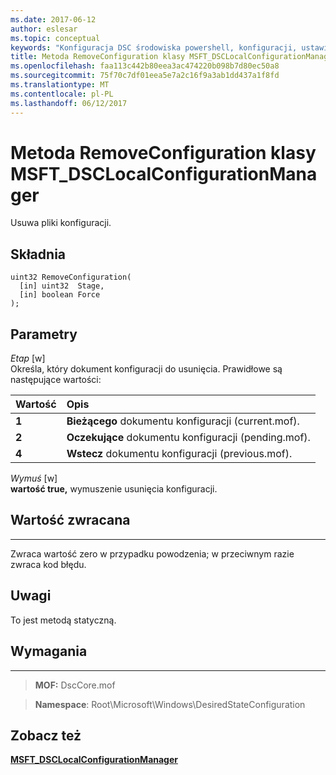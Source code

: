 ```yaml
---
ms.date: 2017-06-12
author: eslesar
ms.topic: conceptual
keywords: "Konfiguracja DSC środowiska powershell, konfiguracji, ustawienia"
title: Metoda RemoveConfiguration klasy MSFT_DSCLocalConfigurationManager
ms.openlocfilehash: faa113c442b80eea3ac474220b098b7d80ec50a8
ms.sourcegitcommit: 75f70c7df01eea5e7a2c16f9a3ab1dd437a1f8fd
ms.translationtype: MT
ms.contentlocale: pl-PL
ms.lasthandoff: 06/12/2017
---
```

# <a name="removeconfiguration-method-of-the-msftdsclocalconfigurationmanager-class"></a>Metoda RemoveConfiguration klasy MSFT_DSCLocalConfigurationManager

Usuwa pliki konfiguracji.

<a name="syntax"></a>Składnia
------

```mof
uint32 RemoveConfiguration(
  [in] uint32  Stage,
  [in] boolean Force
);
```

<a name="parameters"></a>Parametry
----------

*Etap* \[w\]  
Określa, który dokument konfiguracji do usunięcia. Prawidłowe są następujące wartości:

|Wartość |Opis |
|:--- |:---|
|**1** | **Bieżącego** dokumentu konfiguracji (current.mof). |
|**2** | **Oczekujące** dokumentu konfiguracji (pending.mof).  |
|**4** | **Wstecz** dokumentu konfiguracji (previous.mof). |

*Wymuś* \[w\]  
**wartość true,** wymuszenie usunięcia konfiguracji.

## <a name="return-value"></a>Wartość zwracana
------------

Zwraca wartość zero w przypadku powodzenia; w przeciwnym razie zwraca kod błędu.

## <a name="remarks"></a>Uwagi

To jest metodą statyczną.

## <a name="requirements"></a>Wymagania
------------
>**MOF:** DscCore.mof

>**Namespace**: Root\Microsoft\Windows\DesiredStateConfiguration


## <a name="see-also"></a>Zobacz też


[**MSFT_DSCLocalConfigurationManager**](msft-dsclocalconfigurationmanager.md)


 

 



